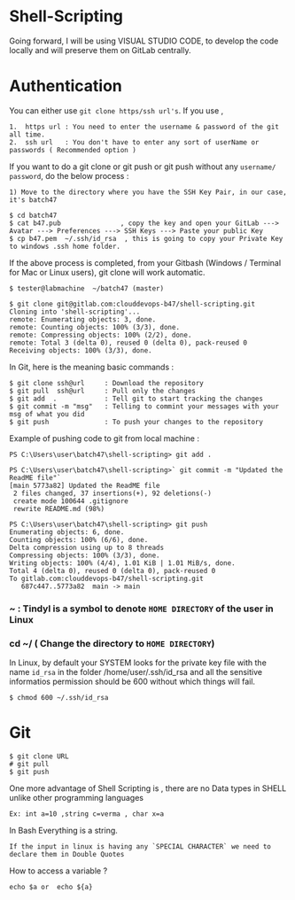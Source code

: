 # Shell-Scripting

Going forward, I will be using VISUAL STUDIO CODE, to develop the code locally and will preserve them on GitLab centrally.

# Authentication 

You can either use `git clone https/ssh url's`. If you use ,
```
1.  https url : You need to enter the username & password of the git all time.
2.  ssh url   : You don't have to enter any sort of userName or passwords ( Recommended option )
```

If you want to do a git clone or git push or git push without any `username/ password`, do the below process :
```
1) Move to the directory where you have the SSH Key Pair, in our case, it's batch47

$ cd batch47 
$ cat b47.pub               , copy the key and open your GitLab ---> Avatar ---> Preferences ---> SSH Keys ---> Paste your public Key
$ cp b47.pem  ~/.ssh/id_rsa  , this is going to copy your Private Key to windows .ssh home folder.
```

If the above process is completed, from your Gitbash (Windows / Terminal for Mac or Linux users), git clone will work automatic.

```
$ tester@labmachine  ~/batch47 (master)

$ git clone git@gitlab.com:clouddevops-b47/shell-scripting.git
Cloning into 'shell-scripting'...
remote: Enumerating objects: 3, done.
remote: Counting objects: 100% (3/3), done.
remote: Compressing objects: 100% (2/2), done.
remote: Total 3 (delta 0), reused 0 (delta 0), pack-reused 0
Receiving objects: 100% (3/3), done.
```

In Git, here is the meaning basic commands :
```
$ git clone ssh@url     : Download the repository
$ git pull  ssh@url     : Pull only the changes
$ git add  .            : Tell git to start tracking the changes
$ git commit -m "msg"   : Telling to commint your messages with your msg of what you did
$ git push              : To push your changes to the repository
```

Example of pushing code to git from local machine :
```
PS C:\Users\user\batch47\shell-scripting> git add .

PS C:\Users\user\batch47\shell-scripting>` git commit -m "Updated the ReadME file"`
[main 5773a82] Updated the ReadME file
 2 files changed, 37 insertions(+), 92 deletions(-)
 create mode 100644 .gitignore
 rewrite README.md (98%)

PS C:\Users\user\batch47\shell-scripting> git push
Enumerating objects: 6, done.
Counting objects: 100% (6/6), done.
Delta compression using up to 8 threads
Compressing objects: 100% (3/3), done.
Writing objects: 100% (4/4), 1.01 KiB | 1.01 MiB/s, done.
Total 4 (delta 0), reused 0 (delta 0), pack-reused 0     
To gitlab.com:clouddevops-b47/shell-scripting.git
   687c447..5773a82  main -> main
```

### ~ : Tindyl is a symbol to denote `HOME DIRECTORY` of the user in Linux
### cd ~/  ( Change the directory to `HOME DIRECTORY`)

In Linux, by default your SYSTEM looks for the private key file with the name `id_rsa` in the folder /home/user/.ssh/id_rsa and all the sensitive informatios permission should be 600 without which things will fail.

```
$ chmod 600 ~/.ssh/id_rsa
```


# Git
```
$ git clone URL   
# git pull   
$ git push 
```

One more advantage of Shell Scripting is , there are no Data types in SHELL unlike other programming languages

```
Ex: int a=10 ,string c=verma , char x=a

```

In Bash Everything is a string.

```
If the input in linux is having any `SPECIAL CHARACTER` we need to declare them in Double Quotes
```

How to access a variable ?
```
echo $a or  echo ${a}
```